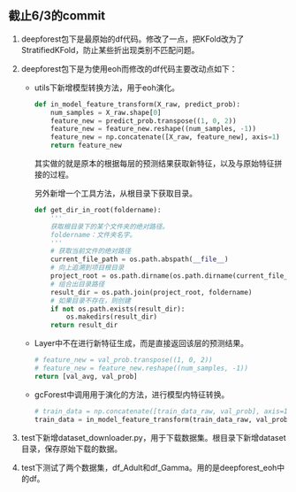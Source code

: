 ## 截止6/3的commit

1. deepforest包下是最原始的df代码。修改了一点，把KFold改为了StratifiedKFold，防止某些折出现类别不匹配问题。

2. deepforest包下是为使用eoh而修改的df代码主要改动点如下：

   * utils下新增模型转换方法，用于eoh演化。

     ````python
     def in_model_feature_transform(X_raw, predict_prob):
         num_samples = X_raw.shape[0]
         feature_new = predict_prob.transpose((1, 0, 2))
         feature_new = feature_new.reshape((num_samples, -1))
         feature_new = np.concatenate([X_raw, feature_new], axis=1)
         return feature_new
     ````

     其实做的就是原本的根据每层的预测结果获取新特征，以及与原始特征拼接的过程。

     另外新增一个工具方法，从根目录下获取目录。

     ```python
     def get_dir_in_root(foldername):
         '''
         获取根目录下的某个文件夹的绝对路径。
         foldername：文件夹名字。
         '''
         # 获取当前文件的绝对路径
         current_file_path = os.path.abspath(__file__)
         # 向上追溯到项目根目录
         project_root = os.path.dirname(os.path.dirname(current_file_path))
         # 组合出目录路径
         result_dir = os.path.join(project_root, foldername)
         # 如果目录不存在，则创建
         if not os.path.exists(result_dir):
             os.makedirs(result_dir)
         return result_dir
     ```

     

   * Layer中不在进行新特征生成，而是直接返回该层的预测结果。

     ```python
     # feature_new = val_prob.transpose((1, 0, 2))
     # feature_new = feature_new.reshape((num_samples, -1))
     return [val_avg, val_prob]
     ```

   * gcForest中调用用于演化的方法，进行模型内特征转换。

     ```python
     # train_data = np.concatenate([train_data_raw, val_prob], axis=1)
     train_data = in_model_feature_transform(train_data_raw, val_prob)
     ```

3. test下新增dataset_downloader.py，用于下载数据集。根目录下新增dataset目录，保存原始下载的数据。

4. test下测试了两个数据集，df_Adult和df_Gamma。用的是deepforest_eoh中的df。